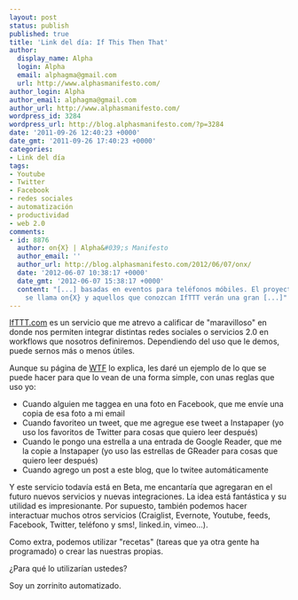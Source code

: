 ```yaml
---
layout: post
status: publish
published: true
title: 'Link del día: If This Then That'
author:
  display_name: Alpha
  login: Alpha
  email: alphagma@gmail.com
  url: http://www.alphasmanifesto.com/
author_login: Alpha
author_email: alphagma@gmail.com
author_url: http://www.alphasmanifesto.com/
wordpress_id: 3284
wordpress_url: http://blog.alphasmanifesto.com/?p=3284
date: '2011-09-26 12:40:23 +0000'
date_gmt: '2011-09-26 17:40:23 +0000'
categories:
- Link del día
tags:
- Youtube
- Twitter
- Facebook
- redes sociales
- automatización
- productividad
- web 2.0
comments:
- id: 8876
  author: on{X} | Alpha&#039;s Manifesto
  author_email: ''
  author_url: http://blog.alphasmanifesto.com/2012/06/07/onx/
  date: '2012-06-07 10:38:17 +0000'
  date_gmt: '2012-06-07 15:38:17 +0000'
  content: "[...] basadas en eventos para teléfonos móbiles. El proyecto
    se llama on{X} y aquellos que conozcan IfTTT verán una gran [...]"
---
```


[IfTTT.com](http://ifttt.com/) es un servicio que me atrevo a calificar de "maravilloso" en donde nos permiten integrar distintas redes sociales o servicios 2.0 en workflows que nosotros definiremos. Dependiendo del uso que le demos, puede sernos más o menos útiles.

Aunque su página de [WTF](http://ifttt.com/wtf) lo explica, les daré un ejemplo de lo que se puede hacer para que lo vean de una forma simple, con unas reglas que uso yo:

- Cuando alguien me taggea en una foto en Facebook, que me envíe una copia de esa foto a mi email
- Cuando favoriteo un tweet, que me agregue ese tweet a Instapaper (yo uso los favoritos de Twitter para cosas que quiero leer después)
- Cuando le pongo una estrella a una entrada de Google Reader, que me la copie a Instapaper (yo uso las estrellas de GReader para cosas que quiero leer después)
- Cuando agrego un post a este blog, que lo twitee automáticamente

Y este servicio todavía está en Beta, me encantaría que agregaran en el futuro nuevos servicios y nuevas integraciones. La idea está fantástica y su utilidad es impresionante. Por supuesto, también podemos hacer interactuar muchos otros servicios (Craiglist, Evernote, Youtube, feeds, Facebook, Twitter, teléfono y sms!, linked.in, vimeo...).

Como extra, podemos utilizar "recetas" (tareas que ya otra gente ha programado) o crear las nuestras propias.

 ¿Para qué lo utilizarían ustedes?

Soy un zorrinito automatizado.
